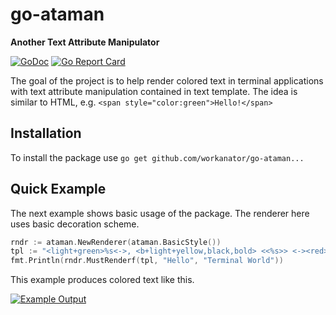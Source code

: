 # go-ataman
**Another Text Attribute Manipulator**

[![GoDoc](https://godoc.org/gopkg.in/workanator/go-ataman.v0?status.svg)](https://godoc.org/gopkg.in/workanator/go-ataman.v0)
[![Go Report Card](https://goreportcard.com/badge/github.com/workanator/go-ataman)](https://goreportcard.com/report/github.com/workanator/go-ataman)

The goal of the project is to help render colored text in terminal applications
with text attribute manipulation contained in text template.
The idea is similar to HTML, e.g. `<span style="color:green">Hello!</span>`

## Installation

To install the package use `go get github.com/workanator/go-ataman...`

## Quick Example

The next example shows basic usage of the package. The renderer here uses
basic decoration scheme.

```go
rndr := ataman.NewRenderer(ataman.BasicStyle())
tpl := "<light+green>%s<->, <b+light+yellow,black,bold> <<%s>> <-><red>!"
fmt.Println(rndr.MustRenderf(tpl, "Hello", "Terminal World"))

```

This example produces colored text like this.

[![Example Output](https://s24.postimg.org/cpl13bvp1/2017-05-19_15.56.34.png)](https://postimg.org/image/6onc6992p/)
